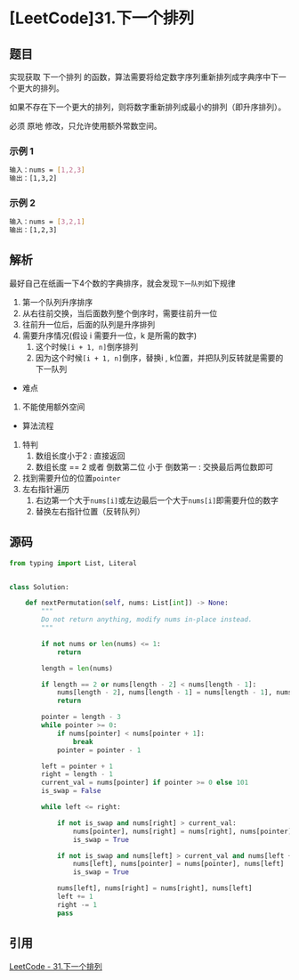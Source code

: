 # [LeetCode]31.下一个排列

## 题目

实现获取 下一个排列 的函数，算法需要将给定数字序列重新排列成字典序中下一个更大的排列。

如果不存在下一个更大的排列，则将数字重新排列成最小的排列（即升序排列）。

必须 原地 修改，只允许使用额外常数空间。

### 示例 1

```bash
输入：nums = [1,2,3]
输出：[1,3,2]
```

### 示例 2

```bash
输入：nums = [3,2,1]
输出：[1,2,3]
```

## 解析

最好自己在纸画一下4个数的字典排序，就会发现`下一队列`如下规律

1. 第一个队列升序排序
2. 从右往前交换，当后面数列整个倒序时，需要往前升一位
3. 往前升一位后，后面的队列是升序排列
4. 需要升序情况(假设 i 需要升一位，k 是所需的数字)
   1. 这个时候`[i + 1, n]`倒序排列
   2. 因为这个时候`[i + 1, n]`倒序，替换i , k位置，并把队列反转就是需要的下一队列

- 难点

1. 不能使用额外空间

- 算法流程

1. 特判
   1. 数组长度小于2 : 直接返回
   2. 数组长度 == 2 或者 倒数第二位 小于 倒数第一 : 交换最后两位数即可
2. 找到需要升位的位置`pointer`
3. 左右指针遍历
   1. 右边第一个大于`nums[i]`或左边最后一个大于`nums[i]`即需要升位的数字
   2. 替换左右指针位置（反转队列）

## 源码

```py
from typing import List, Literal


class Solution:

    def nextPermutation(self, nums: List[int]) -> None:
        """
        Do not return anything, modify nums in-place instead.
        """

        if not nums or len(nums) <= 1:
            return

        length = len(nums)

        if length == 2 or nums[length - 2] < nums[length - 1]:
            nums[length - 2], nums[length - 1] = nums[length - 1], nums[length - 2]
            return

        pointer = length - 3
        while pointer >= 0:
            if nums[pointer] < nums[pointer + 1]:
                break
            pointer = pointer - 1

        left = pointer + 1
        right = length - 1
        current_val = nums[pointer] if pointer >= 0 else 101
        is_swap = False

        while left <= right:

            if not is_swap and nums[right] > current_val:
                nums[pointer], nums[right] = nums[right], nums[pointer]
                is_swap = True

            if not is_swap and nums[left] > current_val and nums[left + 1] <= current_val:
                nums[left], nums[pointer] = nums[pointer], nums[left]
                is_swap = True

            nums[left], nums[right] = nums[right], nums[left]
            left += 1
            right -= 1
            pass
```

## 引用

[LeetCode - 31.下一个排列](https://leetcode-cn.com/problems/next-permutation/)
